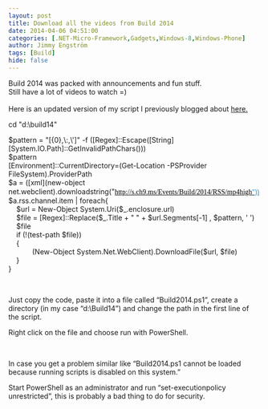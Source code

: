 ```yaml
---
layout: post
title: Download all the videos from Build 2014
date: 2014-04-06 04:51:00
categories: [.NET-Micro-Framework,Gadgets,Windows-8,Windows-Phone]
author: Jimmy Engström
tags: [Build]
hide: false
---
```

<p>Build 2014 was packed with announcements and fun stuff.<br />Still have a lot of videos to watch =)<br /><br />Here is an updated version of my script I previously blogged about <a href="http://apeoholic.se/post/2013/07/08/watching-all-videos-from-build-2013">here.</a></p>
<p>cd "d:\build14"</p>
<p>$pattern = "[{0},\:,\']" -f ([Regex]::Escape([String][System.IO.Path]::GetInvalidPathChars()))&nbsp;&nbsp;&nbsp;&nbsp;&nbsp;&nbsp;&nbsp;&nbsp;&nbsp;&nbsp;&nbsp;&nbsp;&nbsp; <br />$pattern <br />[Environment]::CurrentDirectory=(Get-Location -PSProvider FileSystem).ProviderPath <br />$a = ([xml](new-object net.webclient).downloadstring("<a href="http://s.ch9.ms/Events/Build/2014/RSS/mp4high&quot;))"><span style="color: #2e92cf; font-family: Segoe UI;"><span style="color: #000000; font-family: Verdana;">http://s.ch9.ms/Events/Build/2014/RSS/mp4high</span>"))</span></a> <br />$a.rss.channel.item | foreach{&nbsp; <br />&nbsp;&nbsp;&nbsp; $url = New-Object System.Uri($_.enclosure.url) <br />&nbsp;&nbsp;&nbsp; $file = [Regex]::Replace($_.Title + " " + $url.Segments[-1] , $pattern, ' ') <br />&nbsp;&nbsp;&nbsp; $file <br />&nbsp;&nbsp;&nbsp; if (!(test-path $file)) <br />&nbsp;&nbsp;&nbsp; { <br />&nbsp;&nbsp;&nbsp;&nbsp;&nbsp;&nbsp;&nbsp;&nbsp;&nbsp;&nbsp;&nbsp; (New-Object System.Net.WebClient).DownloadFile($url, $file) <br />&nbsp;&nbsp;&nbsp; } <br />}</p>
<p>&nbsp;</p>
<p>Just copy the code, paste it into a file called &ldquo;Build2014.ps1&rdquo;, create a directory (in my case &ldquo;d:\Build14&rdquo;) and change the path in the first line of the script.</p>
<p>Right click on the file and choose run with PowerShell.</p>
<p>&nbsp;</p>
<p>In case you get a problem similar like &ldquo;Build2014.ps1 cannot be loaded because running scripts is disabled on this system.&rdquo;</p>
<p>Start PowerShell as an administrator and run &ldquo;set-executionpolicy unrestricted&rdquo;, this is probably a bad thing to do for security.<br /><br /><br /></p>
